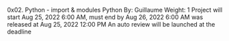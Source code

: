 0x02. Python - import & modules
Python
 By: Guillaume
 Weight: 1
 Project will start Aug 25, 2022 6:00 AM, must end by Aug 26, 2022 6:00 AM
 was released at Aug 25, 2022 12:00 PM
 An auto review will be launched at the deadline
